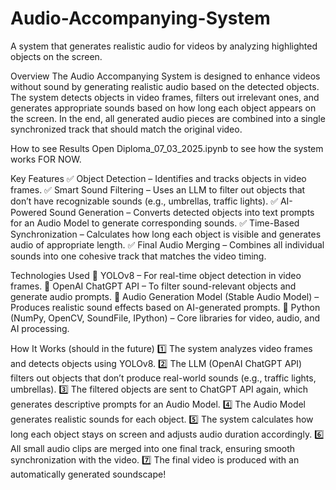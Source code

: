 # Audio-Accompanying-System
A system that generates realistic audio for videos by analyzing highlighted objects on the screen.

Overview
The Audio Accompanying System is designed to enhance videos without sound by generating realistic audio based on the detected objects. 
The system detects objects in video frames, filters out irrelevant ones, and generates appropriate sounds based on how long each object appears on the screen. In the end, all generated audio pieces are combined into a single synchronized track that should match the original video.

How to see Results
Open Diploma_07_03_2025.ipynb to see how the system works FOR NOW.

Key Features
✅ Object Detection – Identifies and tracks objects in video frames.
✅ Smart Sound Filtering – Uses an LLM to filter out objects that don’t have recognizable sounds (e.g., umbrellas, traffic lights).
✅ AI-Powered Sound Generation – Converts detected objects into text prompts for an Audio Model to generate corresponding sounds.
✅ Time-Based Synchronization – Calculates how long each object is visible and generates audio of appropriate length.
✅ Final Audio Merging – Combines all individual sounds into one cohesive track that matches the video timing.

Technologies Used
🔹 YOLOv8 – For real-time object detection in video frames.
🔹 OpenAI ChatGPT API – To filter sound-relevant objects and generate audio prompts.
🔹 Audio Generation Model (Stable Audio Model) – Produces realistic sound effects based on AI-generated prompts.
🔹 Python (NumPy, OpenCV, SoundFile, IPython) – Core libraries for video, audio, and AI processing.

How It Works (should in the future)
1️⃣ The system analyzes video frames and detects objects using YOLOv8.
2️⃣ The LLM (OpenAI ChatGPT API) filters out objects that don’t produce real-world sounds (e.g., traffic lights, umbrellas).
3️⃣ The filtered objects are sent to ChatGPT API again, which generates descriptive prompts for an Audio Model.
4️⃣ The Audio Model generates realistic sounds for each object.
5️⃣ The system calculates how long each object stays on screen and adjusts audio duration accordingly.
6️⃣ All small audio clips are merged into one final track, ensuring smooth synchronization with the video.
7️⃣ The final video is produced with an automatically generated soundscape!
